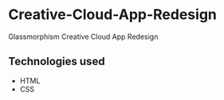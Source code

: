 # Creative-Cloud-App-Redesign

Glassmorphism Creative Cloud App Redesign

## Technologies used

* HTML
* CSS
